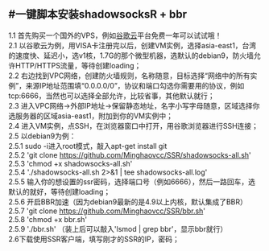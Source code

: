 #一键脚本安装shadowsocksR + bbr
---
1.1  首先购买一个国外的VPS，例如[谷歌云](https://cloud.google.com/)平台免费一年可以试试哦！   
2.1  以谷歌云为例，用VISA卡注册完以后，创建VM实例，选择asia-east1，台湾的速度快、延迟小，选v1核，1.7G的那个微型机器，选默认的debian9，防火墙允许HTTP/HTTPS流量，等待创建loading；   
2.2  右边找到VPC网络，创建防火墙规则，名称随意，目标选择“网络中的所有实例”，来源IP地址范围填“0.0.0.0/0”，协议和端口勾选你需要用的协议，例如tcp:6666，当然也可以选择全部允许，比较省事，其他默认就行；   
2.3  进入VPC网络->外部IP地址->保留静态地址，名字小写字母随意，区域选择你选服务器的区域asia-east1，附加到你的VM实例中；   
2.4  进入VM实例，点SSH，在浏览器窗口中打开，用谷歌浏览器进行SSH连接；   
2.5  以debian9为例：   
  2.5.1  sudo -i进入root模式，敲入apt-get install git   
  2.5.2  'git clone https://github.com/Minghaovcc/SSR/shadowsocks-all.sh'   
  2.5.3  'chmod +x shadowsocks-all.sh'   
  2.5.4  './shadowsocks-all.sh 2>&1 | tee shadowsocks-all.log'   
  2.5.5  输入你的想设置的ssr密码，选择端口号（例如6666），然后一路回车，选默认的就好，等待创建loading；   
  2.5.6  开启BBR加速（因为debian9最新的是4.9以上内核，默认集成了BBR）   
  2.5.7  'git clone https://github.com/Minghaovcc/SSR/bbr.sh'   
  2.5.8  'chmod +x bbr.sh'   
  2.5.9  './bbr.sh'    （装上后可以敲入'lsmod | grep bbr'，显示bbr就行）   
2.6下载使用SSR客户端，填写刚才的SSR的IP，密码；   
